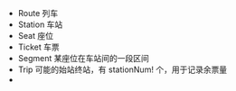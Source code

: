 - Route 列车
- Station 车站
- Seat 座位
- Ticket 车票
- Segment 某座位在车站间的一段区间
- Trip 可能的始站终站，有 stationNum! 个，用于记录余票量
- 